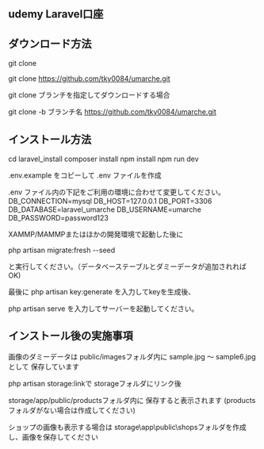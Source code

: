 ## udemy Laravel口座

## ダウンロード方法
git clone

git clone https://github.com/tky0084/umarche.git

git clone ブランチを指定してダウンロードする場合

git clone -b ブランチ名 https://github.com/tky0084/umarche.git

## インストール方法
cd laravel_install
composer install
npm install
npm run dev

.env.example をコピーして .env ファイルを作成

.env ファイル内の下記をご利用の環境に合わせて変更してください。
DB_CONNECTION=mysql
DB_HOST=127.0.0.1
DB_PORT=3306
DB_DATABASE=laravel_umarche
DB_USERNAME=umarche
DB_PASSWORD=password123

XAMMP/MAMMPまたはほかの開発環境で起動した後に

php artisan migrate:fresh --seed

と実行してください。（データベーステーブルとダミーデータが追加されればOK)

最後に
php artisan key:generate
を入力してkeyを生成後、

php artisan serve
を入力してサーバーを起動してください。


## インストール後の実施事項

画像のダミーデータは
public/imagesフォルダ内に
sample.jpg ～ sample6.jpg として
保存しています

php artisan storage:linkで
storageフォルダにリンク後

storage/app/public/productsフォルダ内に
保存すると表示されます
(productsフォルダがない場合は作成してください)

ショップの画像も表示する場合は
storage\app\public\shopsフォルダを作成し、画像を保存してください